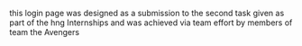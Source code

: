 this login page was designed as a submission to the second task given as part of the hng Internships and was achieved via team effort by members of team the Avengers
